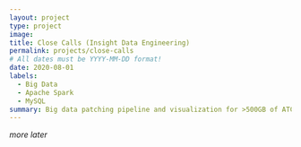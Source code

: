 ```yaml
---
layout: project
type: project
image: 
title: Close Calls (Insight Data Engineering)
permalink: projects/close-calls
# All dates must be YYYY-MM-DD format!
date: 2020-08-01
labels:
  - Big Data
  - Apache Spark
  - MySQL
summary: Big data patching pipeline and visualization for >500GB of ATC data 
---
```


*more later*